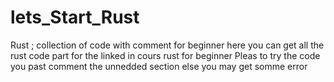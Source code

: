 # lets_Start_Rust
Rust ; collection of  code with comment for beginner
here you can  get all the  rust  code  part for  the linked in cours  rust for beginner 
Pleas  to try the code you past  comment the unnedded section else  you may get somme error 